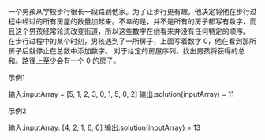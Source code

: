 一个男孩从学校步行很长一段路到他家。为了让步行更有趣，他决定将他在步行过程中经过的所有房屋的数量加起来。不幸的是，并不是所有的房子都写有数字，而且这个男孩经常轮流改变街道，所以这些数字在他看来并没有任何特定的顺序。
在步行过程中的某个时刻，男孩遇到了一所房子，上面写着数字 0，他在看到那所房子后就停止在总数中添加数字。
对于给定的房屋序列，找出男孩将获得的总和。路径上至少会有一个 0 的房子。

示例1

输入:inputArray = [5, 1, 2, 3, 0, 1, 5, 0, 2]
输出:solution(inputArray) = 11

示例2

输入:inputArray: [4, 2, 1, 6, 0]
输出:solution(inputArray) = 13

